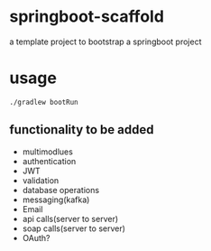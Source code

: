 # springboot-scaffold
a template project to bootstrap a springboot project

# usage
`./gradlew bootRun`


## functionality to be added
- multimodlues
- authentication
- JWT
- validation
- database operations
- messaging(kafka)
- Email
- api calls(server to server)
- soap calls(server to server)
- OAuth?
